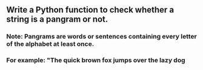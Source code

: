 ## Write a Python function to check whether a string is a pangram or not.
### Note: Pangrams are words or sentences containing every letter of the alphabet at least once.
### For example: "The quick brown fox jumps over the lazy dog
